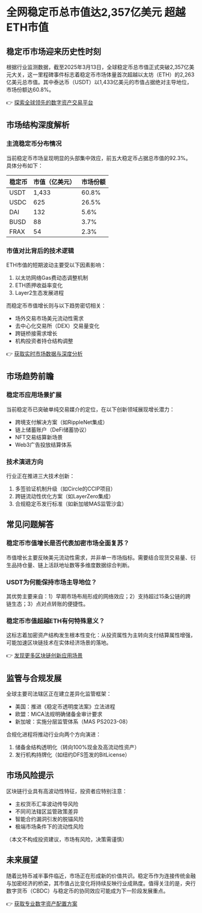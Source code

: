 # 全网稳定币总市值达2,357亿美元 超越ETH市值

## 稳定币市场迎来历史性时刻
根据行业监测数据，截至2025年3月13日，全球稳定币总市值正式突破2,357亿美元大关，这一里程碑事件标志着稳定币市场体量首次超越以太坊（ETH）的2,263亿美元总市值。其中泰达币（USDT）以1,433亿美元的市值占据绝对主导地位，市场份额达60.8%。

👉 [探索全球领先的数字资产交易平台](https://bit.ly/okx_welcome)

## 市场结构深度解析
### 主流稳定币分布情况
当前稳定币市场呈现明显的头部集中效应，前五大稳定币占据总市值的92.3%。具体分布如下：

| 稳定币 | 市值（亿美元） | 市场份额 |
|--------|----------------|----------|
| USDT   | 1,433          | 60.8%    |
| USDC   | 625            | 26.5%    |
| DAI    | 132            | 5.6%     |
| BUSD   | 88             | 3.7%     |
| FRAX   | 54             | 2.3%     |

### 市值对比背后的技术逻辑
ETH市值的短期波动主要受以下因素影响：
1. 以太坊网络Gas费动态调整机制
2. ETH质押收益率变化
3. Layer2生态发展进程

而稳定币市值增长则与以下趋势密切相关：
- 场外交易市场美元流动性需求
- 去中心化交易所（DEX）交易量变化
- 跨链桥接需求增长
- 机构投资者持仓结构调整

👉 [获取实时市场数据与深度分析](https://bit.ly/okx_welcome)

## 市场趋势前瞻
### 稳定币应用场景扩展
当前稳定币已突破单纯交易媒介的定位，在以下创新领域展现增长潜力：
- 跨境支付解决方案（如RippleNet集成）
- 链上储蓄账户（DeFi储蓄协议）
- NFT交易结算新场景
- Web3广告投放结算体系

### 技术演进方向
行业正在推进三大技术创新：
1. 多签验证机制升级（如Circle的CCIP项目）
2. 跨链流动性优化方案（如LayerZero集成）
3. 合规稳定币发行标准（如新加坡MAS监管沙盒）

## 常见问题解答
### 稳定币市值增长是否代表加密市场全面复苏？
市值增长主要反映美元流动性需求，并非单一市场指标。需要结合现货交易量、衍生品持仓量、链上活跃地址数等多维度数据综合判断。

### USDT为何能保持市场主导地位？
其优势主要来自：1）早期市场布局形成的网络效应；2）支持超过15条公链的跨链生态；3）点对点转账的便捷性。

### 稳定币市值超越ETH有何特殊意义？
这标志着加密资产结构发生根本性变化：从投资属性为主转向支付结算属性增强，可能加速区块链技术在实体经济场景的落地。

👉 [发现更多区块链创新应用场景](https://bit.ly/okx_welcome)

## 监管与合规发展
全球主要司法辖区正在建立差异化监管框架：
- 美国：推进《稳定币透明度法案》立法进程
- 欧盟：MiCA法规明确储备金审计要求
- 新加坡：实施分层监管体系（MAS PS2023-08）

合规化进程将推动行业向两个方向演进：
1. 储备金结构透明化（转向100%现金及高流动性资产）
2. 发行机构持牌化（如纽约DFS签发的BitLicense）

## 市场风险提示
区块链行业具有高波动性特征，投资者应特别注意：
- 主权货币汇率波动传导风险
- 不同司法辖区监管政策差异
- 智能合约漏洞引发的脱锚风险
- 极端市场条件下的流动性风险

（本文不构成投资建议，市场有风险，决策需谨慎）

## 未来展望
随着比特币减半事件临近，市场正在形成新的价值共识。稳定币作为连接传统金融与加密经济的桥梁，其市值占比变化将持续反映行业成熟度。值得关注的是，央行数字货币（CBDC）与稳定币的协同效应可能成为下一阶段发展重点。

👉 [获取专业数字资产配置方案](https://bit.ly/okx_welcome)